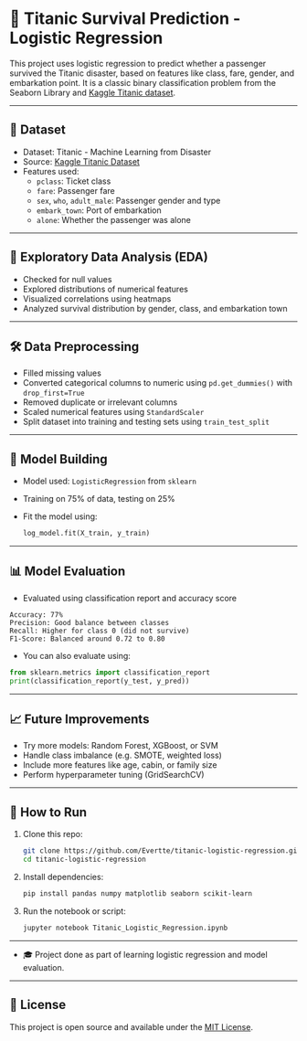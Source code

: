 # 🚢 Titanic Survival Prediction - Logistic Regression

This project uses logistic regression to predict whether a passenger survived the Titanic disaster, based on features like class, fare, gender, and embarkation point. It is a classic binary classification problem from the Seaborn Library and [Kaggle Titanic dataset](https://www.kaggle.com/c/titanic).

---

## 📂 Dataset

- Dataset: Titanic - Machine Learning from Disaster
- Source: [Kaggle Titanic Dataset](https://www.kaggle.com/c/titanic)
- Features used:
  - `pclass`: Ticket class
  - `fare`: Passenger fare
  - `sex`, `who`, `adult_male`: Passenger gender and type
  - `embark_town`: Port of embarkation
  - `alone`: Whether the passenger was alone

---

## 🧪 Exploratory Data Analysis (EDA)

- Checked for null values
- Explored distributions of numerical features
- Visualized correlations using heatmaps
- Analyzed survival distribution by gender, class, and embarkation town

---

## 🛠️ Data Preprocessing

- Filled missing values
- Converted categorical columns to numeric using `pd.get_dummies()` with `drop_first=True`
- Removed duplicate or irrelevant columns
- Scaled numerical features using `StandardScaler`
- Split dataset into training and testing sets using `train_test_split`

---

## 🤖 Model Building

- Model used: `LogisticRegression` from `sklearn`
- Training on 75% of data, testing on 25%
- Fit the model using:
  
  ```python
  log_model.fit(X_train, y_train)
  ```

---

## 📊 Model Evaluation

- Evaluated using classification report and accuracy score

```
Accuracy: 77%
Precision: Good balance between classes
Recall: Higher for class 0 (did not survive)
F1-Score: Balanced around 0.72 to 0.80
```

- You can also evaluate using:

```python
from sklearn.metrics import classification_report
print(classification_report(y_test, y_pred))
```

---

## 📈 Future Improvements

- Try more models: Random Forest, XGBoost, or SVM
- Handle class imbalance (e.g. SMOTE, weighted loss)
- Include more features like age, cabin, or family size
- Perform hyperparameter tuning (GridSearchCV)

---

## 🚀 How to Run

1. Clone this repo:
   ```bash
   git clone https://github.com/Evertte/titanic-logistic-regression.git
   cd titanic-logistic-regression
   ```

2. Install dependencies:
   ```bash
   pip install pandas numpy matplotlib seaborn scikit-learn
   ```

3. Run the notebook or script:
   ```bash
   jupyter notebook Titanic_Logistic_Regression.ipynb
   ```

---


- 🎓 Project done as part of learning logistic regression and model evaluation.

---

## 📜 License

This project is open source and available under the [MIT License](LICENSE).
